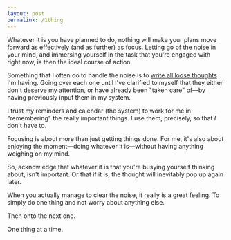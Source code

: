 ```yaml
---
layout: post
permalink: /1thing
---
```

Whatever it is you have planned to do, nothing will make your plans move forward as effectively (and as further) as focus.
Letting go of the noise in your mind, and immersing yourself in the task that you're engaged with right now, is then the ideal course of action.

Something that I often do to handle the noise is to [write all loose thoughts](https://manuellamas.com/write) I'm having.
Going over each one until I've clarified to myself that they either don't deserve my attention, or have already been "taken care" of—by having previously input them in my system.

I trust my reminders and calendar (the system) to work for me in "remembering" the really important things.
I use them, precisely, so that *I* don't have to.

Focusing is about more than just getting things done.
For me, it's also about enjoying the moment—doing whatever it is—without having anything weighing on my mind.

So, acknowledge that whatever it is that you're busying yourself thinking about, isn't important.
Or that if it is, the thought will inevitably pop up again later.

When you actually manage to clear the noise, it really is a great feeling.
To simply do one thing and not worry about anything else.

Then onto the next one.

One thing at a time.